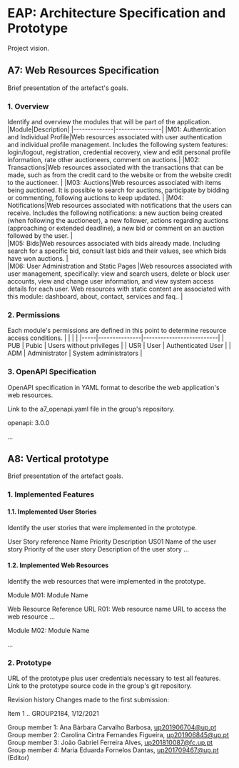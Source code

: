 # EAP: Architecture Specification and Prototype
Project vision.

## A7: Web Resources Specification
Brief presentation of the artefact's goals.

### 1. Overview
Identify and overview the modules that will be part of the application.
|Module|Description|
|--------------|----------------|
|M01: Authentication and Individual Profile|Web resources associated with user authentication and individual profile management. Includes the following system features: login/logout, registration, credential recovery, view and edit personal profile information, rate other auctioneers, comment on auctions.|
|M02: Transactions|Web resources associated with the transactions that can be made, such as from the credit card to the website or from the website credit to the auctioneer. |
|M03: Auctions|Web resources associated with items being auctioned. It is possible to search for auctions, participate by bidding or commenting, following auctions to keep updated. |
|M04: Notifications|Web resources associated with notifications that the users can receive. Includes the following notifications: a new auction being created (when following the auctioneer), a new follower, actions regarding auctions (approaching or extended deadline), a new bid or comment on an auction followed by the user. |  
|M05: Bids|Web resources associated with bids already made. Including search for a specific bid, consult last bids and their values, see which bids have won auctions. |  
|M06: User Administration and Static Pages |Web resources associated with user management, specifically: view and search users, delete or block user accounts, view and change user information, and view system access details for each user. Web resources with static content are associated with this module: dashboard, about, contact, services and faq.. |  

### 2. Permissions
Each module's permissions are defined in this point to determine resource access conditions.
|     |               |                          |
|-----|---------------|--------------------------|
| PUB | Pubic         | Users without privileges |
| USR | User          | Authenticated User       |
| ADM | Administrator | System administrators    |

### 3. OpenAPI Specification
OpenAPI specification in YAML format to describe the web application's web resources.

Link to the a7_openapi.yaml file in the group's repository.

openapi: 3.0.0

...
## A8: Vertical prototype
Brief presentation of the artefact goals.

### 1. Implemented Features
#### 1.1. Implemented User Stories
Identify the user stories that were implemented in the prototype.

User Story reference	Name	Priority	Description
US01	Name of the user story	Priority of the user story	Description of the user story
...

#### 1.2. Implemented Web Resources
Identify the web resources that were implemented in the prototype.

Module M01: Module Name

Web Resource Reference	URL
R01: Web resource name	URL to access the web resource
...

Module M02: Module Name

...

### 2. Prototype
URL of the prototype plus user credentials necessary to test all features.
Link to the prototype source code in the group's git repository.

Revision history
Changes made to the first submission:

Item 1
..
GROUP2184, 1/12/2021

Group member 1: Ana Bárbara Carvalho Barbosa, up201906704@up.pt <br>
Group member 2: Carolina Cintra Fernandes Figueira, up201906845@up.pt <br>
Group member 3: João Gabriel Ferreira Alves, up201810087@fc.up.pt <br>
Group member 4: Maria Eduarda Fornelos Dantas, up201709467@up.pt (Editor)
